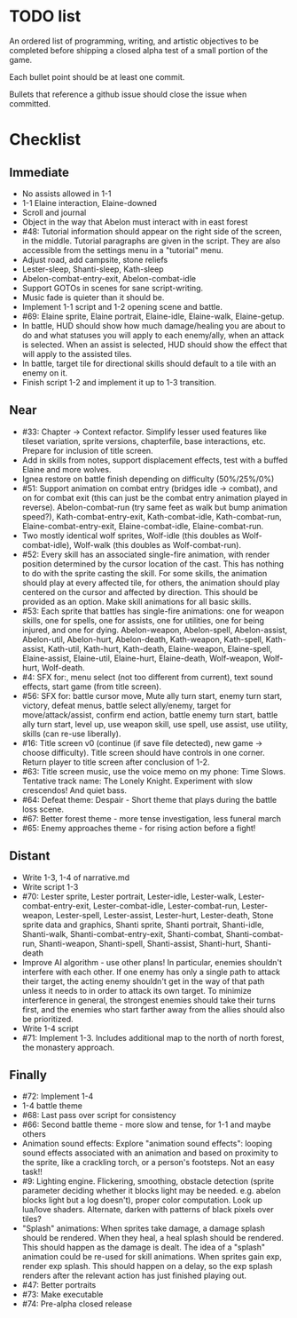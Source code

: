 # TODO list

An ordered list of programming, writing, and artistic objectives to be completed before shipping a closed alpha test of a small portion of the game.

Each bullet point should be at least one commit.

Bullets that reference a github issue should close the issue when committed.

# Checklist

## Immediate

- No assists allowed in 1-1
- 1-1 Elaine interaction, Elaine-downed
- Scroll and journal
- Object in the way that Abelon must interact with in east forest
- #48: Tutorial information should appear on the right side of the screen, in the middle. Tutorial paragraphs are given in the script. They are also accessible from the settings menu in a "tutorial" menu.
- Adjust road, add campsite, stone reliefs
- Lester-sleep, Shanti-sleep, Kath-sleep
- Abelon-combat-entry-exit, Abelon-combat-idle
- Support GOTOs in scenes for sane script-writing.
- Music fade is quieter than it should be.
- Implement 1-1 script and 1-2 opening scene and battle.
- #69: Elaine sprite, Elaine portrait, Elaine-idle, Elaine-walk, Elaine-getup.
- In battle, HUD should show how much damage/healing you are about to do and what statuses you will apply to each enemy/ally, when an attack is selected. When an assist is selected, HUD should show the effect that will apply to the assisted tiles.
- In battle, target tile for directional skills should default to a tile with an enemy on it.
- Finish script 1-2 and implement it up to 1-3 transition.

## Near

- #33: Chapter -> Context refactor. Simplify lesser used features like tileset variation, sprite versions, chapterfile, base interactions, etc. Prepare for inclusion of title screen.
- Add in skills from notes, support displacement effects, test with a buffed Elaine and more wolves.
- Ignea restore on battle finish depending on difficulty (50%/25%/0%)
- #51: Support animation on combat entry (bridges idle -> combat), and on for  combat exit (this can just be the combat entry animation played in reverse). Abelon-combat-run (try same feet as walk but bump animation speed?), Kath-combat-entry-exit, Kath-combat-idle, Kath-combat-run, Elaine-combat-entry-exit, Elaine-combat-idle, Elaine-combat-run.
- Two mostly identical wolf sprites, Wolf-idle (this doubles as Wolf-combat-idle), Wolf-walk (this doubles as Wolf-combat-run).
- #52: Every skill has an associated single-fire animation, with render position determined by the cursor location of the cast. This has nothing to do with the sprite casting the skill. For some skills, the animation should play at every affected tile, for others, the animation should play centered on the cursor and affected by direction. This should be provided as an option. Make skill animations for all basic skills.
- #53: Each sprite that battles has single-fire animations: one for weapon skills, one for spells, one for assists, one for utilities, one for being injured, and one for  dying. Abelon-weapon, Abelon-spell, Abelon-assist, Abelon-util, Abelon-hurt, Abelon-death, Kath-weapon, Kath-spell, Kath-assist, Kath-util, Kath-hurt, Kath-death, Elaine-weapon, Elaine-spell, Elaine-assist, Elaine-util, Elaine-hurt, Elaine-death, Wolf-weapon, Wolf-hurt, Wolf-death.
- #4: SFX for:, menu select (not too different from current), text sound effects, start game (from title screen).
- #56: SFX for: battle cursor move, Mute ally turn start, enemy turn start, victory, defeat menus, battle select ally/enemy, target for move/attack/assist, confirm end action, battle enemy turn start, battle ally turn start, level up, use weapon skill, use spell, use assist, use utility, skills (can re-use liberally).
- #16: Title screen v0 (continue (if save file detected), new game -> choose difficulty). Title screen should have controls in one corner. Return player to title screen after conclusion of 1-2.
- #63: Title screen music, use the voice memo on my phone: Time Slows. Tentative track name: The Lonely Knight. Experiment with slow crescendos! And quiet bass.
- #64: Defeat theme: Despair - Short theme that plays during the battle loss scene.
- #67: Better forest theme - more tense investigation, less funeral march
- #65: Enemy approaches theme - for rising action before a fight!

## Distant

- Write 1-3, 1-4 of narrative.md
- Write script 1-3
- #70: Lester sprite, Lester portrait, Lester-idle, Lester-walk, Lester-combat-entry-exit, Lester-combat-idle, Lester-combat-run, Lester-weapon, Lester-spell, Lester-assist, Lester-hurt, Lester-death, Stone sprite data and graphics, Shanti sprite, Shanti portrait, Shanti-idle, Shanti-walk, Shanti-combat-entry-exit, Shanti-combat, Shanti-combat-run, Shanti-weapon, Shanti-spell, Shanti-assist, Shanti-hurt, Shanti-death
- Improve AI algorithm - use other plans! In particular, enemies shouldn't interfere with each other. If one enemy has only a single path to attack their target, the acting enemy shouldn't get in the way of that path unless it needs to in order to attack its own target. To minimize interference in general, the strongest enemies should take their turns first, and the enemies who start farther away from the allies should also be prioritized.
- Write 1-4 script
- #71: Implement 1-3. Includes additional map to the north of north forest, the monastery approach.

## Finally

- #72: Implement 1-4
- 1-4 battle theme
- #68: Last pass over script for consistency
- #66: Second battle theme - more slow and tense, for 1-1 and maybe others
- Animation sound effects: Explore "animation sound effects": looping sound effects associated with an animation and based on proximity to the sprite, like a crackling torch, or a person's footsteps. Not an easy task!!
- #9: Lighting engine. Flickering, smoothing, obstacle detection (sprite parameter deciding whether it blocks light may be needed. e.g. abelon blocks light but a log doesn't), proper color computation. Look up lua/love shaders. Alternate, darken with patterns of black pixels over tiles?
- "Splash" animations: When sprites take damage, a damage splash should be rendered. When they heal, a heal splash should be rendered. This should happen as the damage is dealt. The idea of a "splash" animation could be re-used for skill animations. When sprites gain exp, render exp splash. This should happen on a delay, so the exp splash renders after the relevant action has just finished playing out.
- #47: Better portraits
- #73: Make executable
- #74: Pre-alpha closed release